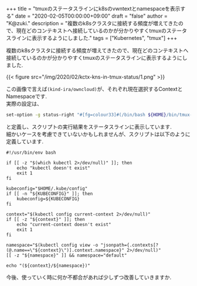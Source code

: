 +++
title = "tmuxのステータスラインにk8sのvwntextとnamespaceを表示する"
date = "2020-02-05T00:00:00+09:00"
draft = "false"
author = "K@zuki."
description = "複数のk8sクラスタに接続する頻度が増えてきたので、現在どのコンテキストへ接続しているのかが分かりやすくtmuxのステータスラインに表示するようにしました."
tags = ["Kubernetes", "tmux"]
+++

複数のk8sクラスタに接続する頻度が増えてきたので、現在どのコンテキストへ接続しているのかが分かりやすくtmuxのステータスラインに表示するようにしました.  

{{< figure src="/img/2020/02/kctx-kns-in-tmux-status/1.png" >}}

この画像で言えば`(kind-ira/owncloud)`が、それぞれ現在選択するContextとNamespaceです.  
実際の設定は、

```bash
set-option -g status-right "#[fg=colour33]#(/bin/bash ${HOME}/bin/tmux-kubectl) #[fg=green][#S:#I.#P]"
```

と定義し、スクリプトの実行結果をステータスラインに表示しています.  
細かいケースを考慮できていないかもしれませんが、スクリプトは以下のように定義しています.

```shell
#!/usr/bin/env bash

if [[ -z "$(which kubectl 2>/dev/null)" ]]; then
    echo "kubectl doesn't exist"
    exit 1
fi

kubeconfig="$HOME/.kube/config"
if [[ -n "${KUBECONFIG}" ]]; then
    kubeconfig=${KUBECONFIG}
fi

context="$(kubectl config current-context 2>/dev/null)"
if [[ -z "${context}" ]]; then
    echo "current-context doesn't exist"
    exit 1
fi

namespace="$(kubectl config view -o "jsonpath={.contexts[?(@.name==\"${context}\")].context.namespace}" 2>/dev/null)"
[[ -z "${namespace}" ]] && namespace="default"

echo "(${context}/${namespace})"
```

今後、使っていく時に何か不都合があれば少しずつ改善していきますか.
